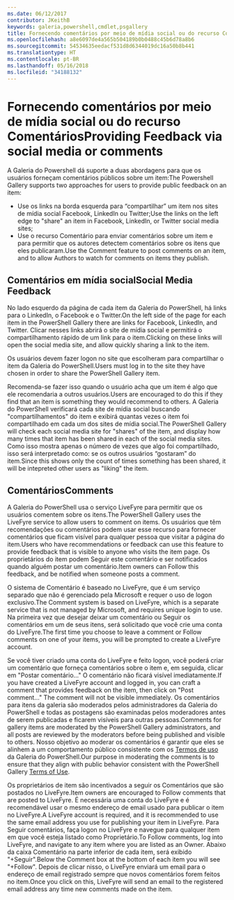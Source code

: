 ```yaml
---
ms.date: 06/12/2017
contributor: JKeithB
keywords: galeria,powershell,cmdlet,psgallery
title: Fornecendo comentários por meio de mídia social ou do recurso Comentários
ms.openlocfilehash: a8e6097de4a565b504189b0b0488c45b6d78a8b6
ms.sourcegitcommit: 54534635eedacf531d8d6344019dc16a50b8b441
ms.translationtype: HT
ms.contentlocale: pt-BR
ms.lasthandoff: 05/16/2018
ms.locfileid: "34188132"
---
```

# <a name="providing-feedback-via-social-media-or-comments"></a><span data-ttu-id="901ff-103">Fornecendo comentários por meio de mídia social ou do recurso Comentários</span><span class="sxs-lookup"><span data-stu-id="901ff-103">Providing Feedback via social media or comments</span></span>

<span data-ttu-id="901ff-104">A Galeria do Powershell dá suporte a duas abordagens para que os usuários forneçam comentários públicos sobre um item:</span><span class="sxs-lookup"><span data-stu-id="901ff-104">The Powershell Gallery supports two approaches for users to provide public feedback on an item:</span></span>

- <span data-ttu-id="901ff-105">Use os links na borda esquerda para “compartilhar” um item nos sites de mídia social Facebook, LinkedIn ou Twitter;</span><span class="sxs-lookup"><span data-stu-id="901ff-105">Use the links on the left edge to "share" an item in Facebook, LinkedIn, or Twitter social media sites;</span></span>
- <span data-ttu-id="901ff-106">Use o recurso Comentário para enviar comentários sobre um item e para permitir que os autores detectem comentários sobre os itens que eles publicaram.</span><span class="sxs-lookup"><span data-stu-id="901ff-106">Use the Comment feature to post comments on an item, and to allow Authors to watch for comments on items they publish.</span></span>

## <a name="social-media-feedback"></a><span data-ttu-id="901ff-107">Comentários em mídia social</span><span class="sxs-lookup"><span data-stu-id="901ff-107">Social Media Feedback</span></span>

<span data-ttu-id="901ff-108">No lado esquerdo da página de cada item da Galeria do PowerShell, há links para o LinkedIn, o Facebook e o Twitter.</span><span class="sxs-lookup"><span data-stu-id="901ff-108">On the left side of the page for each item in the PowerShell Gallery there are links for Facebook, LinkedIn, and Twitter.</span></span>
<span data-ttu-id="901ff-109">Clicar nesses links abrirá o site de mídia social e permitirá o compartilhamento rápido de um link para o item.</span><span class="sxs-lookup"><span data-stu-id="901ff-109">Clicking on these links will open the social media site, and allow quickly sharing a link to the item.</span></span>

<span data-ttu-id="901ff-110">Os usuários devem fazer logon no site que escolheram para compartilhar o item da Galeria do PowerShell.</span><span class="sxs-lookup"><span data-stu-id="901ff-110">Users must log in to the site they have chosen in order to share the PowerShell Gallery item.</span></span>

<span data-ttu-id="901ff-111">Recomenda-se fazer isso quando o usuário acha que um item é algo que ele recomendaria a outros usuários.</span><span class="sxs-lookup"><span data-stu-id="901ff-111">Users are encouraged to do this if they find that an item is something they would recommend to others.</span></span>
<span data-ttu-id="901ff-112">A Galeria do PowerShell verificará cada site de mídia social buscando "compartilhamentos" do item e exibirá quantas vezes o item foi compartilhado em cada um dos sites de mídia social.</span><span class="sxs-lookup"><span data-stu-id="901ff-112">The PowerShell Gallery will check each social media site for "shares" of the item, and display how many times that item has been shared in each of the social media sites.</span></span>
<span data-ttu-id="901ff-113">Como isso mostra apenas o número de vezes que algo foi compartilhado, isso será interpretado como: se os outros usuários “gostaram” do item.</span><span class="sxs-lookup"><span data-stu-id="901ff-113">Since this shows only the count of times something has been shared, it will be intepreted other users as "liking" the item.</span></span>


## <a name="comments"></a><span data-ttu-id="901ff-114">Comentários</span><span class="sxs-lookup"><span data-stu-id="901ff-114">Comments</span></span>

<span data-ttu-id="901ff-115">A Galeria do PowerShell usa o serviço LiveFyre para permitir que os usuários comentem sobre os itens.</span><span class="sxs-lookup"><span data-stu-id="901ff-115">The PowerShell Gallery uses the LiveFyre service to allow users to comment on items.</span></span>
<span data-ttu-id="901ff-116">Os usuários que têm recomendações ou comentários podem usar esse recurso para fornecer comentários que ficam visível para qualquer pessoa que visitar a página do item.</span><span class="sxs-lookup"><span data-stu-id="901ff-116">Users who have recommendations or feedback can use this feature to provide feedback that is visible to anyone who visits the item page.</span></span>
<span data-ttu-id="901ff-117">Os proprietários do item podem Seguir este comentário e ser notificados quando alguém postar um comentário.</span><span class="sxs-lookup"><span data-stu-id="901ff-117">Item owners can Follow this feedback, and be notified when someone posts a comment.</span></span>

<span data-ttu-id="901ff-118">O sistema de Comentário é baseado no LiveFyre, que é um serviço separado que não é gerenciado pela Microsoft e requer o uso de logon exclusivo.</span><span class="sxs-lookup"><span data-stu-id="901ff-118">The Comment system is based on LiveFyre, which is a separate service that is not managed by Microsoft, and requires unique login to use.</span></span>
<span data-ttu-id="901ff-119">Na primeira vez que desejar deixar um comentário ou Seguir os comentários em um de seus itens, será solicitado que você crie uma conta do LiveFyre.</span><span class="sxs-lookup"><span data-stu-id="901ff-119">The first time you choose to leave a comment or Follow comments on one of your items, you will be prompted to create a LiveFyre account.</span></span>

<span data-ttu-id="901ff-120">Se você tiver criado uma conta do LiveFyre e feito logon, você poderá criar um comentário que forneça comentários sobre o item e, em seguida, clicar em "Postar comentário..." O comentário não ficará visível imediatamente.</span><span class="sxs-lookup"><span data-stu-id="901ff-120">If you have created a LiveFyre account and logged in, you can craft a comment that provides feedback on the item, then click on "Post comment..." The comment will not be visible immediately.</span></span>
<span data-ttu-id="901ff-121">Os comentários para itens da galeria são moderados pelos administradores da Galeria do PowerShell e todas as postagens são examinadas pelos moderadores antes de serem publicadas e ficarem visíveis para outras pessoas.</span><span class="sxs-lookup"><span data-stu-id="901ff-121">Comments for gallery items are moderated by the PowerShell Gallery administrators, and all posts are reviewed by the moderators before being published and visible to others.</span></span>
<span data-ttu-id="901ff-122">Nosso objetivo ao moderar os comentários é garantir que eles se alinhem a um comportamento público consistente com os [Termos de uso](https://www.powershellgallery.com/policies/Terms) da Galeria do PowerShell.</span><span class="sxs-lookup"><span data-stu-id="901ff-122">Our purpose in moderating the comments is to ensure that they align with public behavior consistent with the PowerShell Gallery [Terms of Use](https://www.powershellgallery.com/policies/Terms).</span></span>

<span data-ttu-id="901ff-123">Os proprietários de item são incentivados a seguir os Comentários que são postados no LiveFyre.</span><span class="sxs-lookup"><span data-stu-id="901ff-123">Item owners are encouraged to Follow comments that are posted to LiveFyre.</span></span>
<span data-ttu-id="901ff-124">É necessária uma conta do LiveFyre e é recomendável usar o mesmo endereço de email usado para publicar o item no LiveFyre.</span><span class="sxs-lookup"><span data-stu-id="901ff-124">A LiveFyre account is required, and it is recommended to use the same email address you use for publishing your item in LiveFyre.</span></span>
<span data-ttu-id="901ff-125">Para Seguir comentários, faça logon no LiveFyre e navegue para qualquer item em que você esteja listado como Proprietário.</span><span class="sxs-lookup"><span data-stu-id="901ff-125">To Follow comments, log into LiveFyre, and navigate to any item where you are listed as an Owner.</span></span>
<span data-ttu-id="901ff-126">Abaixo da caixa Comentário na parte inferior de cada item, será exibido "+Seguir".</span><span class="sxs-lookup"><span data-stu-id="901ff-126">Below the Comment box at the bottom of each item you will see "+Follow".</span></span>
<span data-ttu-id="901ff-127">Depois de clicar nisso, o LiveFyre enviará um email para o endereço de email registrado sempre que novos comentários forem feitos no item.</span><span class="sxs-lookup"><span data-stu-id="901ff-127">Once you click on this, LiveFyre will send an email to the registered email address any time new comments made on the item.</span></span>